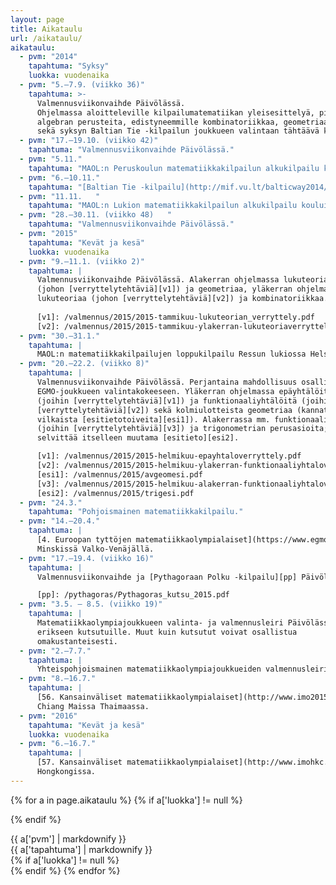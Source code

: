 ```yaml
---
layout: page
title: Aikataulu
url: /aikataulu/
aikataulu:
  - pvm: "2014"
    tapahtuma: "Syksy"
    luokka: vuodenaika
  - pvm: "5.–7.9. (viikko 36)"
    tapahtuma: >-
      Valmennusviikonvaihde Päivölässä.
      Ohjelmassa aloitteleville kilpailumatematiikan yleisesittelyä, pikku testi ja
      algebran perusteita, edistyneemmille kombinatoriikkaa, geometriaa ja lukuteoriaa
      sekä syksyn Baltian Tie -kilpailun joukkueen valintaan tähtäävä koe.
  - pvm: "17.–19.10. (viikko 42)"
    tapahtuma: "Valmennusviikonvaihde Päivölässä."
  - pvm: "5.11."
    tapahtuma: "MAOL:n Peruskoulun matematiikkakilpailun alkukilpailu kouluissa."
  - pvm: "6.–10.11."
    tapahtuma: "[Baltian Tie -kilpailu](http://mif.vu.lt/balticway2014/) Vilnassa Liettuassa"
  - pvm: "11.11.   "
    tapahtuma: "MAOL:n Lukion matematiikkakilpailun alkukilpailu kouluissa."
  - pvm: "28.–30.11. (viikko 48)   "
    tapahtuma: "Valmennusviikonvaihde Päivölässä."
  - pvm: "2015"
    tapahtuma: "Kevät ja kesä"
    luokka: vuodenaika
  - pvm: "9.–11.1. (viikko 2)"
    tapahtuma: |
      Valmennusviikonvaihde Päivölässä. Alakerran ohjelmassa lukuteoriaa
      (johon [verryttelytehtäviä][v1]) ja geometriaa, yläkerran ohjelmassa
      lukuteoriaa (johon [verryttelytehtäviä][v2]) ja kombinatoriikkaa.
      
      [v1]: /valmennus/2015/2015-tammikuu-lukuteorian_verryttely.pdf
      [v2]: /valmennus/2015/2015-tammikuu-ylakerran-lukuteoriaverryttely.pdf
  - pvm: "30.–31.1."
    tapahtuma: |
      MAOL:n matematiikkakilpailujen loppukilpailu Ressun lukiossa Helsingissä.
  - pvm: "20.–22.2. (viikko 8)"
    tapahtuma: |
      Valmennusviikonvaihde Päivölässä. Perjantaina mahdollisuus osallistua
      EGMO-joukkueen valintakokeeseen. Yläkerran ohjelmassa epäyhtälöitä
      (joihin [verryttelytehtäviä][v1]) ja funktionaaliyhtälöitä (joihin myös
      [verryttelytehtäviä][v2]) sekä kolmiulotteista geometriaa (kannattaa
      vilkaista [esitietotoiveita][esi1]). Alakerrassa mm. funktionaaliyhtälöitä
      (joihin [verryttelytehtäviä][v3]) ja trigonometrian perusasioita; kannattaa
      selvittää itselleen muutama [esitieto][esi2].

      [v1]: /valmennus/2015/2015-helmikuu-epayhtaloverryttely.pdf
      [v2]: /valmennus/2015/2015-helmikuu-ylakerran-funktionaaliyhtaloverryttely.pdf
      [esi1]: /valmennus/2015/avgeomesi.pdf
      [v3]: /valmennus/2015/2015-helmikuu-alakerran-funktionaaliyhtaloverryttely.pdf
      [esi2]: /valmennus/2015/trigesi.pdf
  - pvm: "24.3."
    tapahtuma: "Pohjoismainen matematiikkakilpailu."
  - pvm: "14.–20.4."
    tapahtuma: |
      [4. Euroopan tyttöjen matematiikkaolympialaiset](https://www.egmo.org/egmos/egmo4/)
      Minskissä Valko-Venäjällä.
  - pvm: "17.–19.4. (viikko 16)"
    tapahtuma: |
      Valmennusviikonvaihde ja [Pythagoraan Polku -kilpailu][pp] Päivölässä.

      [pp]: /pythagoras/Pythagoras_kutsu_2015.pdf
  - pvm: "3.5. – 8.5. (viikko 19)"
    tapahtuma: |
      Matematiikkaolympiajoukkueen valinta- ja valmennusleiri Päivölässä
      erikseen kutsutuille. Muut kuin kutsutut voivat osallistua
      omakustanteisesti.
  - pvm: "2.–7.7."
    tapahtuma: |
      Yhteispohjoismainen matematiikkaolympiajoukkueiden valmennusleiri Sorøssä Tanskassa.
  - pvm: "8.–16.7."
    tapahtuma: |
      [56. Kansainväliset matematiikkaolympialaiset](http://www.imo2015.org/)
      Chiang Maissa Thaimaassa.
  - pvm: "2016"
    tapahtuma: "Kevät ja kesä"
    luokka: vuodenaika
  - pvm: "6.–16.7."
    tapahtuma: |
      [57. Kansainväliset matematiikkaolympialaiset](http://www.imohkc.org.hk/)
      Hongkongissa.
---
```

<style>
.vuodenaika > div {
    background: silver;
    padding-top: 6px;
    padding-bottom: 6px;
    margin-top: 6px;
    margin-bottom: 6px;
}
.col-sm-9 > p, .col-sm-3 > p {
    display: inline;
}
</style>

{% for a in page.aikataulu %}
{% if a['luokka'] != null %}<div class="{{ a['luokka'] }}">{% endif %}
<div class="col-sm-3">{{ a['pvm'] | markdownify }}</div>
<div class="col-sm-9">{{ a['tapahtuma'] | markdownify }}</div>
{% if a['luokka'] != null %}</div>{% endif %}
{% endfor %}


